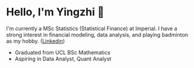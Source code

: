 # Hello, I'm Yingzhi 👋

I'm currently a MSc Statistics (Statistical Finance) at Imperial. 
I have a strong interest in financial modeling, data analysis, and playing badminton as my hobby. ([Linkedin](https://www.linkedin.com/yingzhi-zhang-wendy/))
- Graduated from UCL BSc Mathematics
- Aspiring in Data Analyst, Quant Analyst
